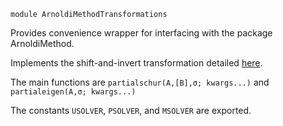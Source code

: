 ```
module ArnoldiMethodTransformations
```

Provides convenience wrapper for interfacing with the package ArnoldiMethod.

Implements the shift-and-invert transformation detailed [here](https://haampie.github.io/ArnoldiMethod.jl/stable/).

The main functions are `partialschur(A,[B],σ; kwargs...)` and `partialeigen(A,σ; kwargs...)`

The constants `USOLVER`, `PSOLVER`, and `MSOLVER` are exported.

